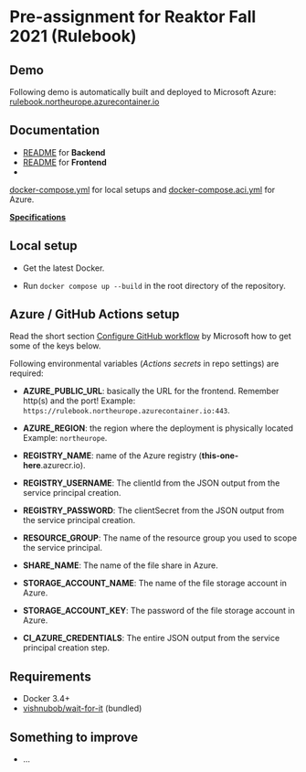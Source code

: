 # Pre-assignment for Reaktor Fall 2021 (Rulebook)

## Demo

Following demo is automatically built and deployed to Microsoft Azure: [rulebook.northeurope.azurecontainer.io](https://rulebook.northeurope.azurecontainer.io/)

## Documentation

- [README](backend) for **Backend**
- [README](frontend) for **Frontend**
- 


[docker-compose.yml](docker-compose.yml) for local setups and [docker-compose.aci.yml](docker-compose.aci.yml) for Azure.

**[Specifications](docs/specifications.md)**

## Local setup

- Get the latest Docker.

- Run `docker compose up --build` in the root directory of the repository.


## Azure / GitHub Actions setup

Read the short section [Configure GitHub workflow](https://docs.microsoft.com/en-us/azure/container-instances/container-instances-github-action#configure-github-workflow) by Microsoft how to get some of the keys below.

Following environmental variables (_Actions secrets_ in repo settings) are required:

- **AZURE_PUBLIC_URL**: basically the URL for the frontend. Remember http(s) and the port! 
Example: `https://rulebook.northeurope.azurecontainer.io:443`.
- **AZURE_REGION**: the region where the deployment is physically located Example: `northeurope`.

- **REGISTRY_NAME**: name of the Azure registry (**this-one-here**.azurecr.io).

- **REGISTRY_USERNAME**: The clientId from the JSON output from the service principal creation.

- **REGISTRY_PASSWORD**: The clientSecret from the JSON output from the service principal creation.

- **RESOURCE_GROUP**: The name of the resource group you used to scope the service principal.

- **SHARE_NAME**: The name of the file share in Azure.

- **STORAGE_ACCOUNT_NAME**: The name of the file storage account in Azure.

- **STORAGE_ACCOUNT_KEY**: The password of the file storage account in Azure.

- **CI_AZURE_CREDENTIALS**: The entire JSON output from the service principal creation step.

## Requirements

- Docker 3.4+
- [vishnubob/wait-for-it](https://github.com/vishnubob/wait-for-it) (bundled)

## Something to improve

- ...
